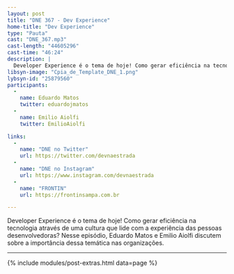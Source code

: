 ```yaml
---
layout: post
title: "DNE 367 - Dev Experience"
home-title: "Dev Experience"
type: "Pauta"
cast: "DNE_367.mp3"
cast-length: "44605296"
cast-time: "46:24"
description: |
  Developer Experience é o tema de hoje! Como gerar eficiência na tecnologia através de uma cultura que lide com a experiência das pessoas desenvolvedoras? Nesse episódio, Eduardo Matos e Emilio Aiolfi discutem sobre a importância dessa temática nas organizações.
libsyn-image: "Cpia_de_Template_DNE_1.png"
lybsyn-id: "25879560"
participants:
  -
    name: Eduardo Matos
    twitter: eduardojmatos
  -
    name: Emilio Aiolfi
    twitter: EmilioAiolfi

links:
  -
    name: "DNE no Twitter"
    url: https://twitter.com/devnaestrada
  -
    name: "DNE no Instagram"
    url: https://www.instagram.com/devnaestrada
  -
    name: "FRONTIN"
    url: https://frontinsampa.com.br

---
```


Developer Experience é o tema de hoje! Como gerar eficiência na tecnologia através de uma cultura que lide com a experiência das pessoas desenvolvedoras? Nesse episódio, Eduardo Matos e Emilio Aiolfi discutem sobre a importância dessa temática nas organizações.

---

{% include modules/post-extras.html data=page %}
